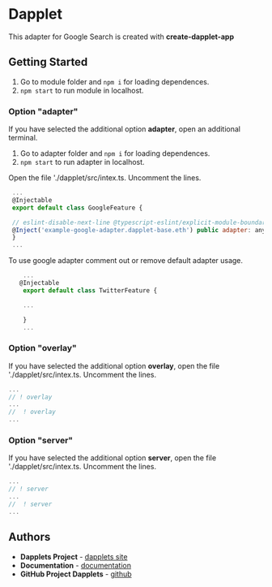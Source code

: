# Dapplet

This adapter for Google Search is created with **create-dapplet-app**


## Getting Started

1.  Go to module folder and `npm i` for loading dependences.  
2.  `npm start` to run module in localhost.


### Option "adapter"


If you have selected the additional option **adapter**, open an additional terminal. 

1.   Go to adapter folder and `npm i` for loading dependences.
2.   `npm start` to run adapter in localhost.

Open the file './dapplet/src/intex.ts. Uncomment the lines.

   ```js
    ...
    @Injectable
    export default class GoogleFeature {

    // eslint-disable-next-line @typescript-eslint/explicit-module-boundary-types, @typescript-eslint/no-explicit-any
    @Inject('example-google-adapter.dapplet-base.eth') public adapter: any;
    }
    ...
```

 To use google adapter comment out or remove default adapter usage.

```js
    ...
   @Injectable
    export default class TwitterFeature {

    ...

    }
    ...
```


### Option "overlay"

If you have selected the additional option **overlay**, open the file './dapplet/src/intex.ts. Uncomment the lines.

  ```js
...
// ! overlay
...
//  ! overlay
...
 ```

 ### Option "server"

If you have selected the additional option **server**, open the file './dapplet/src/intex.ts. Uncomment the lines.

  ```js
...
// ! server
...
//  ! server
...
 ```

## Authors

* **Dapplets Project** - [dapplets site](https://dapplets.org/)
* **Documentation** - [documentation](https://docs.dapplets.org/docs/)
* **GitHub Project Dapplets** - [github](https://github.com/dapplets)